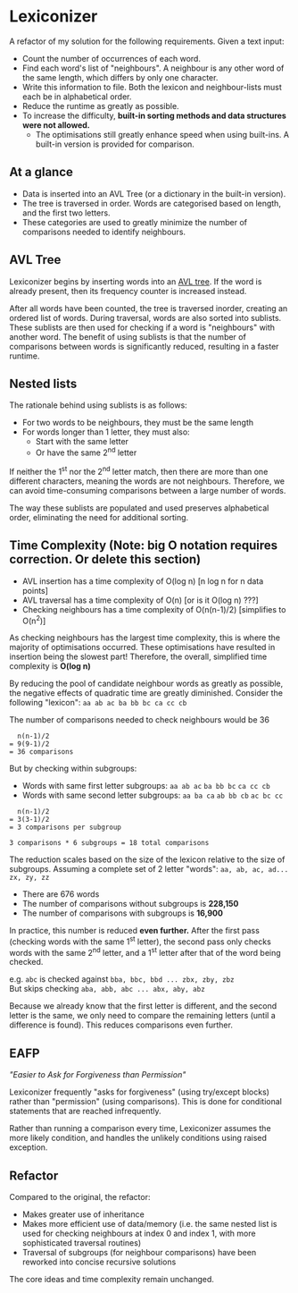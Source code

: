 # Lexiconizer
A refactor of my solution for the following requirements. Given a text input:
- Count the number of occurrences of each word.
- Find each word's list of "neighbours". A neighbour is any other word of the same length, which differs by only one character.
- Write this information to file. Both the lexicon and neighbour-lists must each be in alphabetical order.
- Reduce the runtime as greatly as possible.
- To increase the difficulty, **built-in sorting methods and data structures were not allowed.**
  - The optimisations still greatly enhance speed when using built-ins. A built-in version is provided for comparison.

## At a glance
- Data is inserted into an AVL Tree (or a dictionary in the built-in version).
- The tree is traversed in order. Words are categorised based on length, and the first two letters.
- These categories are used to greatly minimize the number of comparisons needed to identify neighbours. 

## AVL Tree
Lexiconizer begins by inserting words into an [AVL tree](https://en.wikipedia.org/wiki/AVL_tree). If the word is already present, then its frequency counter is increased instead.

After all words have been counted, the tree is traversed inorder, creating an ordered list of words. During traversal, words are also sorted into sublists. These sublists are then used for checking if a word is "neighbours" with another word. The benefit of using sublists is that the number of comparisons between words is significantly reduced, resulting in a faster runtime.

## Nested lists
The rationale behind using sublists is as follows:

- For two words to be neighbours, they must be the same length
- For words longer than 1 letter, they must also:
    - Start with the same letter
    - Or have the same 2<sup>nd</sup> letter

If neither the 1<sup>st</sup> nor the 2<sup>nd</sup> letter match, then there are more than one different characters, meaning the words are not neighbours. Therefore, we can avoid time-consuming comparisons between a large number of words.

The way these sublists are populated and used preserves alphabetical order, eliminating the need for additional sorting.

## Time Complexity (Note: big O notation requires correction. Or delete this section)
- AVL insertion has a time complexity of O(log n) [n log n for n data points]
- AVL traversal has a time complexity of O(n) [or is it O(log n) ???]
- Checking neighbours has a time complexity of O(n(n-1)/2) [simplifies to O(n<sup>2</sup>)]

<!-- Talk about why AVL insertion is worth it due to lack of need for sorting -->

As checking neighbours has the largest time complexity, this is where the majority of optimisations occurred. These optimisations have resulted in insertion being the slowest part! Therefore, the overall, simplified time complexity is **O(log n)**

By reducing the pool of candidate neighbour words as greatly as possible, the negative effects of quadratic time are greatly diminished. Consider the following "lexicon":
`aa ab ac ba bb bc ca cc cb`

The number of comparisons needed to check neighbours would be 36
```
  n(n-1)/2
= 9(9-1)/2
= 36 comparisons
```
But by checking within subgroups:
- Words with same first letter subgroups: `aa ab ac` `ba bb bc` `ca cc cb`
- Words with same second letter subgroups: `aa ba ca` `ab bb cb` `ac bc cc`

```
  n(n-1)/2
= 3(3-1)/2
= 3 comparisons per subgroup

3 comparisons * 6 subgroups = 18 total comparisons
```

<!-- Pick a larger number of words for a more interesting result. e.g. all 3 letter words -->
The reduction scales based on the size of the lexicon relative to the size of subgroups. Assuming a complete set of 2 letter "words": `aa, ab, ac, ad... zx, zy, zz`
- There are 676 words
- The number of comparisons without subgroups is **228,150**
- The number of comparisons with subgroups is **16,900**

In practice, this number is reduced **even further.** After the first pass (checking words with the same 1<sup>st</sup> letter), the second pass only checks words with the same 2<sup>nd</sup> letter, and a 1<sup>st</sup> letter after that of the word being checked.

e.g. `abc` is checked against `bba, bbc, bbd ... zbx, zby, zbz`<br>
But skips checking `aba, abb, abc ... abx, aby, abz`

Because we already know that the first letter is different, and the second letter is the same, we only need to compare the remaining letters (until a difference is found). This reduces comparisons even further.

## EAFP
*"Easier to Ask for Forgiveness than Permission"*

Lexiconizer frequently "asks for forgiveness" (using try/except blocks) rather than "permission" (using comparisons). This is done for conditional statements that are reached infrequently.

Rather than running a comparison every time, Lexiconizer assumes the more likely condition, and handles the unlikely conditions using raised exception.

## Refactor
Compared to the original, the refactor:
- Makes greater use of inheritance
- Makes more efficient use of data/memory (i.e. the same nested list is used for checking neighbours at index 0 and index 1, with more sophisticated traversal routines)
- Traversal of subgroups (for neighbour comparisons) have been reworked into concise recursive solutions

The core ideas and time complexity remain unchanged.